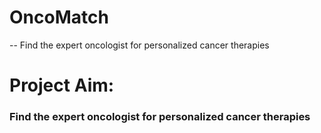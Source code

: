 # OncoMatch
-- Find the expert oncologist for personalized cancer therapies

# Project Aim:
### Find the expert oncologist for personalized cancer therapies
